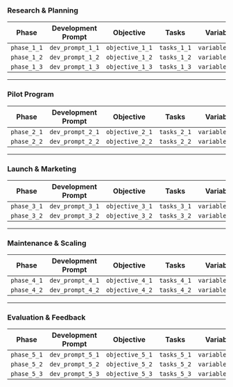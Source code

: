 ### Research & Planning

|Phase|Development Prompt|Objective|Tasks|Variables|
|---|---|---|---|---|
|`phase_1_1`|`dev_prompt_1_1`|`objective_1_1`|`tasks_1_1`|`variables_1_1`|
|`phase_1_2`|`dev_prompt_1_2`|`objective_1_2`|`tasks_1_2`|`variables_1_2`|
|`phase_1_3`|`dev_prompt_1_3`|`objective_1_3`|`tasks_1_3`|`variables_1_3`|

---

### Pilot Program

|Phase|Development Prompt|Objective|Tasks|Variables|
|---|---|---|---|---|
|`phase_2_1`|`dev_prompt_2_1`|`objective_2_1`|`tasks_2_1`|`variables_2_1`|
|`phase_2_2`|`dev_prompt_2_2`|`objective_2_2`|`tasks_2_2`|`variables_2_2`|

---

### Launch & Marketing

|Phase|Development Prompt|Objective|Tasks|Variables|
|---|---|---|---|---|
|`phase_3_1`|`dev_prompt_3_1`|`objective_3_1`|`tasks_3_1`|`variables_3_1`|
|`phase_3_2`|`dev_prompt_3_2`|`objective_3_2`|`tasks_3_2`|`variables_3_2`|

---

### Maintenance & Scaling

|Phase|Development Prompt|Objective|Tasks|Variables|
|---|---|---|---|---|
|`phase_4_1`|`dev_prompt_4_1`|`objective_4_1`|`tasks_4_1`|`variables_4_1`|
|`phase_4_2`|`dev_prompt_4_2`|`objective_4_2`|`tasks_4_2`|`variables_4_2`|

---

### Evaluation & Feedback

|Phase|Development Prompt|Objective|Tasks|Variables|
|---|---|---|---|---|
|`phase_5_1`|`dev_prompt_5_1`|`objective_5_1`|`tasks_5_1`|`variables_5_1`|
|`phase_5_2`|`dev_prompt_5_2`|`objective_5_2`|`tasks_5_2`|`variables_5_2`|
|`phase_5_3`|`dev_prompt_5_3`|`objective_5_3`|`tasks_5_3`|`variables_5_3`|